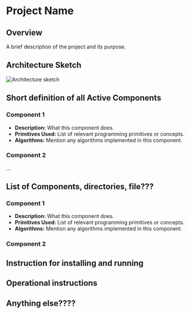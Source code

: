 # Project Name

## Overview

A brief description of the project and its purpose.

## Architecture Sketch

![Architecture sketch]([URL](https://github.com/kohei-tateyama/JEMARO/blob/master/ARP/Assignment1/Architecture.jpg))

## Short definition of all Active Components

### Component 1

- **Description:** What this component does.
- **Primitives Used:** List of relevant programming primitives or concepts.
- **Algorithms:** Mention any algorithms implemented in this component.

### Component 2

...

## List of Components, directories, file???

### Component 1

- **Description:** What this component does.
- **Primitives Used:** List of relevant programming primitives or concepts.
- **Algorithms:** Mention any algorithms implemented in this component.

### Component 2


## Instruction for installing and running

## Operational instructions

## Anything else????
